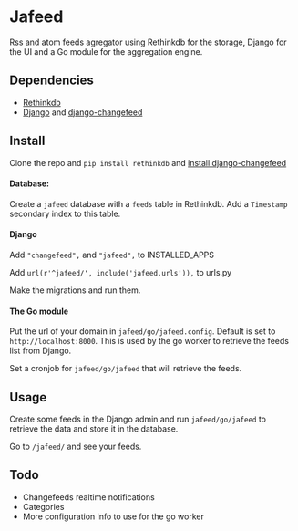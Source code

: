 # Jafeed

Rss and atom feeds agregator using Rethinkdb for the storage, Django for the UI and a Go module for the aggregation
engine.

## Dependencies

- [Rethinkdb](http://rethinkdb.com)
- [Django](https://github.com/django/django) and [django-changefeed](https://github.com/synw/django-changefeed)

## Install

Clone the repo and `pip install rethinkdb`
and [install django-changefeed](http://django-changefeed.readthedocs.io/en/latest/src/install.html)

#### Database:

Create a `jafeed` database with a `feeds` table in Rethinkdb. Add a `Timestamp` secondary index to this table.

#### Django

Add `"changefeed",` and `"jafeed",` to INSTALLED_APPS

Add `url(r'^jafeed/', include('jafeed.urls')),` to urls.py

Make the migrations and run them.

#### The Go module

Put the url of your domain in `jafeed/go/jafeed.config`. Default is set to `http://localhost:8000`. This is used by
the go worker to retrieve the feeds list from Django.

Set a cronjob for `jafeed/go/jafeed` that will retrieve the feeds.

## Usage

Create some feeds in the Django admin and run `jafeed/go/jafeed` to retrieve the data and store it in the database.

Go to `/jafeed/` and see your feeds.

## Todo

- Changefeeds realtime notifications
- Categories
- More configuration info to use for the go worker